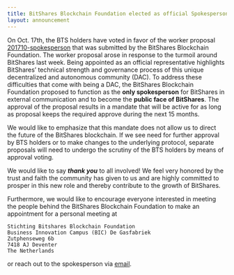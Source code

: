 ```yaml
---
title: BitShares Blockchain Foundation elected as official Spokesperson for its Decentralized Autonomous Company
layout: announcement
---
```


On Oct. 17th, the BTS holders have voted in favor of the worker proposal
[201710-spokesperson](http://www.bitshares.foundation/workers/2017-10-spokesperson)
that was submitted by the BitShares Blockchain Foundation. The worker
proposal arose in response to the turmoil around BitShares last week.
Being appointed as an official representative highlights BitShares’
technical strength and governance process of this unique decentralized
and autonomous community (DAC). To address these difficulties that come
with being a DAC, the BitShares Blockchain Foundation proposed to
function as the **only spokesperson** for BitShares in external
communication and to become the **public face of BitShares**.  The
approval of the proposal results in a mandate that will be active for as
long as proposal keeps the required approve during the next 15 months.

We would like to emphasize that this mandate does not allow us to direct
the future of the BitShares blockchain. If we see need for further
approval by BTS holders or to make changes to the underlying protocol,
separate proposals will need to undergo the scrutiny of the BTS holders
by means of approval voting.

We would like to say **_thank you_** to all involved! We feel very
honored by the trust and faith the community has given to us and are
highly committed to prosper in this new role and thereby contribute to
the growth of BitShares.

Furthermore, we would like to encourage everyone interested in meeting
the people behind the BitShares Blockchain Foundation to make an
appointment for a personal meeting at 

    Stichting Bitshares Blockchain Foundation
    Business Innovation Campus (BIC) De Gasfabriek
    Zutphenseweg 6b
    7418 AJ Deventer
    The Netherlands

or reach out to the spokesperson via [email](mailto:spokesperson@bitshares.foundation).
